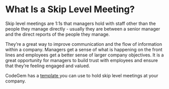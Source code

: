 # What Is a Skip Level Meeting?

Skip level meetings are 1:1s that managers hold with staff other than the people they manage directly - usually they are between a senior manager and the direct reports of the people they manage.

They’re a great way to improve communication and the flow of information within a company. Managers get a sense of what is happening on the front lines and employees get a better sense of larger company objectives. It is a great opportunity for managers to build trust with employees and ensure that they’re feeling engaged and valued.

CodeGem has a [template ](6216562-how-do-i-use-1-1-templates.html)you can use to hold skip level meetings at your company.
